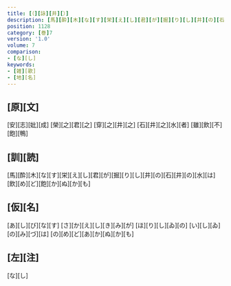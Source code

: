 ```yaml
---
title: [（][詠][井][）]
description: [馬][酔][木][な][す][栄][え][し][君][が][掘][り][し][井][の][石][井][の][水][は][飲][め][ど][飽][か][ぬ][か][も]
position: 1128
category: [巻]7
version: '1.0'
volume: 7
comparison:
- [な][し]
keywords:
- [雑][歌]
- [地][名]
---
```


## [原][文]

[安][志][妣][成] [榮][之][君][之] [穿][之][井][之] [石][井][之][水][者] [雖][飲][不][飽][鴨]

## [訓][読]

[馬][酔][木][な][す][栄][え][し][君][が][掘][り][し][井][の][石][井][の][水][は][飲][め][ど][飽][か][ぬ][か][も]

## [仮][名]

[あ][し][び][な][す] [さ][か][え][し][き][み][が] [ほ][り][し][ゐ][の] [い][し][ゐ][の][み][づ][は] [の][め][ど][あ][か][ぬ][か][も]

## [左][注]

[な][し]
